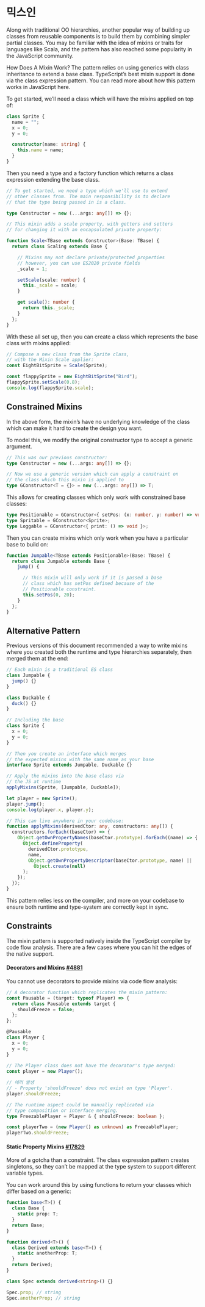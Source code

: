 믹스인
=====

Along with traditional OO hierarchies, another popular way of building up classes from reusable components is to build them by combining simpler partial classes. You may be familiar with the idea of mixins or traits for languages like Scala, and the pattern has also reached some popularity in the JavaScript community.

How Does A Mixin Work?
The pattern relies on using generics with class inheritance to extend a base class. TypeScript’s best mixin support is done via the class expression pattern. You can read more about how this pattern works in JavaScript here.

To get started, we’ll need a class which will have the mixins applied on top of:
```ts
class Sprite {
  name = "";
  x = 0;
  y = 0;

  constructor(name: string) {
    this.name = name;
  }
}
```

Then you need a type and a factory function which returns a class expression extending the base class.
```ts
// To get started, we need a type which we'll use to extend
// other classes from. The main responsibility is to declare
// that the type being passed in is a class.

type Constructor = new (...args: any[]) => {};

// This mixin adds a scale property, with getters and setters
// for changing it with an encapsulated private property:

function Scale<TBase extends Constructor>(Base: TBase) {
  return class Scaling extends Base {

    // Mixins may not declare private/protected properties
    // however, you can use ES2020 private fields
    _scale = 1;

    setScale(scale: number) {
      this._scale = scale;
    }

    get scale(): number {
      return this._scale;
    }
  };
}
```

With these all set up, then you can create a class which represents the base class with mixins applied:
```ts
// Compose a new class from the Sprite class,
// with the Mixin Scale applier:
const EightBitSprite = Scale(Sprite);

const flappySprite = new EightBitSprite("Bird");
flappySprite.setScale(0.8);
console.log(flappySprite.scale);
```

## Constrained Mixins
In the above form, the mixin’s have no underlying knowledge of the class which can make it hard to create the design you want.

To model this, we modify the original constructor type to accept a generic argument.
```ts
// This was our previous constructor:
type Constructor = new (...args: any[]) => {};

// Now we use a generic version which can apply a constraint on
// the class which this mixin is applied to
type GConstructor<T = {}> = new (...args: any[]) => T;
```

This allows for creating classes which only work with constrained base classes:
```ts
type Positionable = GConstructor<{ setPos: (x: number, y: number) => void }>;
type Spritable = GConstructor<Sprite>;
type Loggable = GConstructor<{ print: () => void }>;
```

Then you can create mixins which only work when you have a particular base to build on:
```ts
function Jumpable<TBase extends Positionable>(Base: TBase) {
  return class Jumpable extends Base {
    jump() {

      // This mixin will only work if it is passed a base
      // class which has setPos defined because of the
      // Positionable constraint.
      this.setPos(0, 20);
    }
  };
}
```

## Alternative Pattern
Previous versions of this document recommended a way to write mixins where you created both the runtime and type hierarchies separately, then merged them at the end:
```ts
// Each mixin is a traditional ES class
class Jumpable {
  jump() {}
}

class Duckable {
  duck() {}
}

// Including the base
class Sprite {
  x = 0;
  y = 0;
}

// Then you create an interface which merges
// the expected mixins with the same name as your base
interface Sprite extends Jumpable, Duckable {}

// Apply the mixins into the base class via
// the JS at runtime
applyMixins(Sprite, [Jumpable, Duckable]);

let player = new Sprite();
player.jump();
console.log(player.x, player.y);

// This can live anywhere in your codebase:
function applyMixins(derivedCtor: any, constructors: any[]) {
  constructors.forEach((baseCtor) => {
    Object.getOwnPropertyNames(baseCtor.prototype).forEach((name) => {
      Object.defineProperty(
        derivedCtor.prototype,
        name,
        Object.getOwnPropertyDescriptor(baseCtor.prototype, name) ||
          Object.create(null)
      );
    });
  });
}
```

This pattern relies less on the compiler, and more on your codebase to ensure both runtime and type-system are correctly kept in sync.

## Constraints
The mixin pattern is supported natively inside the TypeScript compiler by code flow analysis. There are a few cases where you can hit the edges of the native support.

#### Decorators and Mixins [#4881](https://github.com/microsoft/TypeScript/issues/4881)
You cannot use decorators to provide mixins via code flow analysis:
```ts
// A decorator function which replicates the mixin pattern:
const Pausable = (target: typeof Player) => {
  return class Pausable extends target {
    shouldFreeze = false;
  };
};

@Pausable
class Player {
  x = 0;
  y = 0;
}
 
// The Player class does not have the decorator's type merged:
const player = new Player();

// 에러 발생
// - Property 'shouldFreeze' does not exist on type 'Player'.
player.shouldFreeze;

// The runtime aspect could be manually replicated via
// type composition or interface merging.
type FreezablePlayer = Player & { shouldFreeze: boolean };

const playerTwo = (new Player() as unknown) as FreezablePlayer;
playerTwo.shouldFreeze;
```

#### Static Property Mixins [#17829](https://github.com/microsoft/TypeScript/issues/17829)
More of a gotcha than a constraint. The class expression pattern creates singletons, so they can’t be mapped at the type system to support different variable types.

You can work around this by using functions to return your classes which differ based on a generic:
```ts
function base<T>() {
  class Base {
    static prop: T;
  }
  return Base;
}

function derived<T>() {
  class Derived extends base<T>() {
    static anotherProp: T;
  }
  return Derived;
}

class Spec extends derived<string>() {}

Spec.prop; // string
Spec.anotherProp; // string
```
